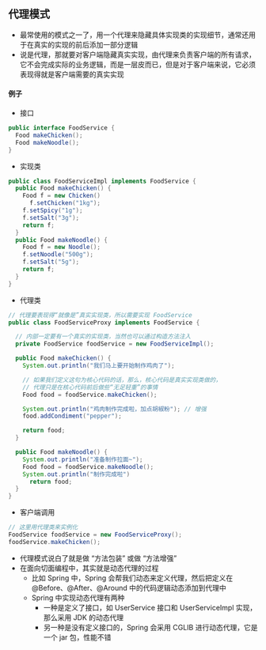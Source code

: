 ## 代理模式

- 最常使用的模式之一了，用一个代理来隐藏具体实现类的实现细节，通常还用于在真实的实现的前后添加一部分逻辑
- 说是代理，那就要对客户端隐藏真实实现，由代理来负责客户端的所有请求，它不会完成实际的业务逻辑，而是一层皮而已，但是对于客户端来说，它必须表现得就是客户端需要的真实实现



#### 例子

- 接口

```java
public interface FoodService {
  Food makeChicken();
  Food makeNoodle();
}
```

- 实现类

```java
public class FoodServiceImpl implements FoodService {
  public Food makeChicken() {
    Food f = new Chicken()
      f.setChicken("1kg");
    f.setSpicy("1g");
    f.setSalt("3g");
    return f;
  }
  public Food makeNoodle() {
    Food f = new Noodle();
    f.setNoodle("500g");
    f.setSalt("5g");
    return f;
  }
}
```

- 代理类

```java
// 代理要表现得“就像是”真实实现类，所以需要实现 FoodService
public class FoodServiceProxy implements FoodService {

  // 内部一定要有一个真实的实现类，当然也可以通过构造方法注入
  private FoodService foodService = new FoodServiceImpl();

  public Food makeChicken() {
    System.out.println("我们马上要开始制作鸡肉了");

    // 如果我们定义这句为核心代码的话，那么，核心代码是真实实现类做的，
    // 代理只是在核心代码前后做些“无足轻重”的事情
    Food food = foodService.makeChicken();

    System.out.println("鸡肉制作完成啦，加点胡椒粉"); // 增强
    food.addCondiment("pepper");

    return food;
  }

  public Food makeNoodle() {
    System.out.println("准备制作拉面~");
    Food food = foodService.makeNoodle();
    System.out.println("制作完成啦")
      return food;
  }
}
```

- 客户端调用

```java
// 这里用代理类来实例化
FoodService foodService = new FoodServiceProxy();
foodService.makeChicken();
```

- 代理模式说白了就是做 “方法包装” 或做 “方法增强”
- 在面向切面编程中，其实就是动态代理的过程
  - 比如 Spring 中，Spring 会帮我们动态来定义代理，然后把定义在 @Before、@After、@Around 中的代码逻辑动态添加到代理中
  - Spring 中实现动态代理有两种
    - 一种是定义了接口，如 UserService 接口和 UserServiceImpl 实现，那么采用 JDK 的动态代理
    - 另一种是没有定义接口的，Spring 会采用 CGLIB 进行动态代理，它是一个 jar 包，性能不错